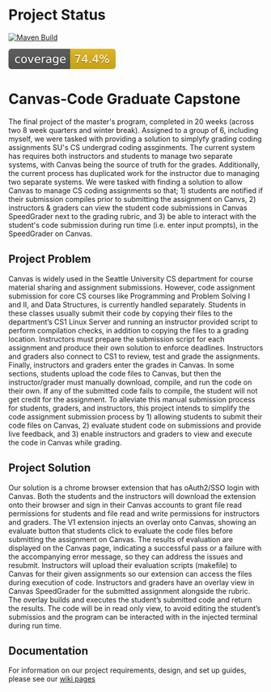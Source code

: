 # Project Status

[![Maven Build](https://github.com/Canvas-Code-Capstone/Canvas-Code/actions/workflows/build.yml/badge.svg)](https://github.com/Canvas-Code-Capstone/Canvas-Code/actions/workflows/build.yml)

[![Code Coverage](https://github.com/Canvas-Code-Capstone/Canvas-Code/blob/master/.github/badges/jacoco.svg)](https://github.com/Canvas-Code-Capstone/Canvas-Code/actions/workflows/CodeCoverage.yml)

# Canvas-Code Graduate Capstone
The final project of the master's program, completed in 20 weeks (across two 8 week quarters and winter break). Assigned to a group of 6, including myself, we were tasked with providing a solution to simplyfy grading coding assignments SU's CS undergrad coding assginments. The current system has requires both instructors and students to manage two separate systems, with Canvas being the source of truth for the grades. Additionally, the current process has duplicated work for the instructor due to managing two separate systems. We were tasked with finding a solution to allow Canvas to manage CS coding assignments so that; 1) students are notified if their submission compiles prior to submitting the assignment on Canvs, 2) instructors & graders can view the student code submissions in Canvas SpeedGrader next to the grading rubric, and 3) be able to interact with the student's code submission during run time (i.e. enter input prompts), in the SpeedGrader on Canvas. 

## Project Problem
Canvas is widely used in the Seattle University CS department for course material sharing and assignment submissions. However, code assignment submission for core 
CS courses like Programming and Problem Solving I and II, and Data Structures, is currently handled separately. Students in these classes usually submit their code
by copying their files to the department’s CS1 Linux Server and running an instructor provided script to perform compilation checks, in addition to copying the files
to a grading location. Instructors must prepare the submission script for each assignment and produce their own solution to enforce deadlines. Instructors and graders
also connect to CS1 to review, test and grade the assignments. Finally, instructors and graders enter the grades in Canvas. In some sections, students upload the code
files to Canvas, but then the instructor/grader must manually download, compile, and run the code on their own. If any of the submitted code fails to compile, the 
student will not get credit for the assignment. To alleviate this manual submission process for students, graders, and instructors, this project intends to simplify 
the code assignment submission process by 1) allowing students to submit their code files on Canvas, 2) evaluate student code on submissions and provide live feedback,
and 3) enable instructors and graders to view and execute the code in Canvas while grading. 


## Project Solution
Our solution is a chrome browser extension that has oAuth2/SSO login with Canvas. Both the students and the instructors will download the extension onto their browser and sign in their Canvas accounts to grant file read permissions for students and file read and write permissions for instructors and graders. The V1 extension injects  an overlay onto Canvas, showing an evaluate button that students click to evaluate the code files before submitting the assignment on Canvas. The results of evaluation are displayed on the Canvas page, indicating a successful pass or a failure with the accompanying error message, so they can address the issues and resubmit. Instructors will upload their evaluation scripts (makefile) to Canvas for their given assignments so our extension can access the files during execution of code. Instructors and graders have an overlay view in Canvas SpeedGrader for the submitted assignment alongside the rubric. The overlay builds and executes the student’s submitted code and return the results. The code will be in read only view, to avoid editing the student’s submissios and the program can be interacted with in the injected terminal during run time.

## Documentation
For information on our project requirements, design, and set up guides, please see our [wiki pages](https://github.com/gaaliciA1990/Canvas-Code-Grader/wiki)



